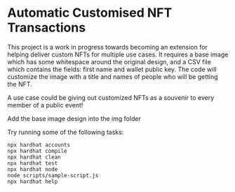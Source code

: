 # Automatic Customised NFT Transactions 

This project is a work in progress towards becoming an extension for helping deliver custom NFTs for multiple use cases. It requires a base image which has some whitespace around the original design, and a CSV file which contains the fields: first name and wallet public key. The code will customize the image with a title and names of people who will be getting the NFT.

A use case could be giving out customized NFTs as a souvenir to every member of a public event!

Add the base image design into the img folder

Try running some of the following tasks:

```shell
npx hardhat accounts
npx hardhat compile
npx hardhat clean
npx hardhat test
npx hardhat node
node scripts/sample-script.js
npx hardhat help
```
